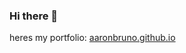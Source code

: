 ### Hi there 👋

heres my portfolio: [aaronbruno.github.io](https://aaronbruno.github.io/aaronbruno)
